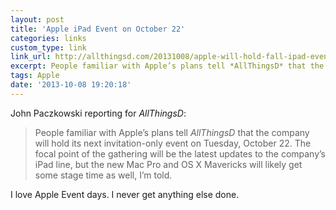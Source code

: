 ```yaml
---
layout: post
title: 'Apple iPad Event on October 22'
categories: links
custom_type: link
link_url: http://allthingsd.com/20131008/apple-will-hold-fall-ipad-event-on-october-22
excerpt: People familiar with Apple’s plans tell *AllThingsD* that the company will hold its next invitation-only event on Tuesday, October 22. The focal point of the gathering will be the latest updates to the company’s iPad line, but the new Mac Pro and OS X Mavericks will likely get some stage time as well, I’m told.
tags: Apple
date: '2013-10-08 19:20:18'
---
```

John Paczkowski reporting for *AllThingsD*:

>People familiar with Apple’s plans tell *AllThingsD* that the company will hold its next invitation-only event on Tuesday, October 22. The focal point of the gathering will be the latest updates to the company’s iPad line, but the new Mac Pro and OS X Mavericks will likely get some stage time as well, I’m told.

I love Apple Event days. I never get anything else done.